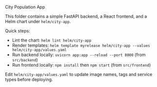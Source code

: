 City Population App

This folder contains a simple FastAPI backend, a React frontend, and a Helm chart under `helm/city-app`.

Quick steps:
- Lint the chart: `helm lint helm/city-app`
- Render templates: `helm template myrelease helm/city-app --values helm/city-app/values.yaml`
- Run backend locally: `uvicorn app:app --reload --port 8000` (from `src/backend`)
- Run frontend locally: `npm install` then `npm start` (from `src/frontend`)

Edit `helm/city-app/values.yaml` to update image names, tags and service types before deploying.
